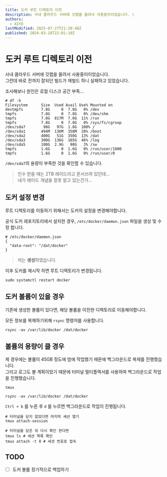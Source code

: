 ```yaml
---
title: 도커 루트 디렉토리 이전
description: 사내 클라우드 서버에 깃랩을 올려서 사용중이이었습니다. \
authors:
  - XIYO
lastModified: 2025-07-27T21:20:48Z
published: 2024-03-18T22:01:10Z
---
```

# 도커 루트 디렉토리 이전

사내 클라우드 서버에 깃랩을 올려서 사용중이이었습니다. \
그런데 바로 전까지 잘되던 빌드가 재빌드 하니 실패하고 있었습니다.

조사해보니 원인은 로컬 디스크 공간 부족...

```text
# df -h
Filesystem      Size  Used Avail Use% Mounted on
devtmpfs        7.8G     0  7.8G   0% /dev
tmpfs           7.8G     0  7.8G   0% /dev/shm
tmpfs           7.8G  817M  7.0G  11% /run
tmpfs           7.8G     0  7.8G   0% /sys/fs/cgroup
/dev/sda7        98G   97G  1.8G  100% /
/dev/sda1       494M  136M  358M  28% /boot
/dev/sda2       400G   51G  350G  13% /dat
/dev/sda3       300G  136G  165G  46% /log
/dev/sda5       100G  2.9G   98G   3% /sw
tmpfs           1.6G     0  1.6G   0% /run/user/1000
tmpfs           1.6G     0  1.6G   0% /run/user/0
```

`/dev/sda7`의 용량이 부족한 것을 확인할 수 있습니다.

> 인수 받을 때는 2TB 레이드라고 문서쓰여 있던데... \
> 내가 레이드 개념을 잘못 알고 있는건가...

## 도커 설정 변경

루트 디렉토리를 이동하기 위해서는 도커의 설정을 변경해야합니다.

공식 도커 레포지토리에서 설치한 경우, `/etc/docker/daemon.json` 파일을 생성 및 수정 합니다.

```text
# /etc/docker/daemon.json
{
  "data-root": "/dat/docker"
}
```

> 저는 **생성**하였습니다.

이후 도커를 재시작 하면 루트 디렉토리가 변경됩니다.

```shell
sudo systemctl restart docker
```

## 도커 볼륨이 있을 경우

기존에 생성한 볼륨이 있다면, 해당 볼륨을 이전한 디렉토리로 이동해야합니다.

모든 정보를 복제하기위해 `rsync` 명령어를 사용합니다.

```shell
rsync -av /var/lib/docker /dat/docker
```

## 볼륨의 용량이 클 경우

제 경우에는 볼륨이 45GB 정도에 밤에 작업했기 때문에 백그라운드로 복제를 진행했습니다. \
그리고 로그도 볼 계획이었기 때문에 터미널 멀티플렉서를 사용하여 백그라운드로 작업을 진행했습니다.

```shell
tmux
```

```shell
rsync -av /var/lib/docker /dat/docker
```

`Ctrl + b` 를 누른 후 `d` 를 누르면 백그라운드로 작업이 진행됩니다.

```shell
# 터미널을 닫지 않았다면 마지막 세션 열기
tmux attach-session

# 터미널을 닫은 뒤 다시 확인 한다면
tmux ls # 세션 목록 확인
tmux attach -t 0 # 세션 번호로 접속
```

## TODO

- [ ] 도커 볼륨 정기적으로 백업하기
